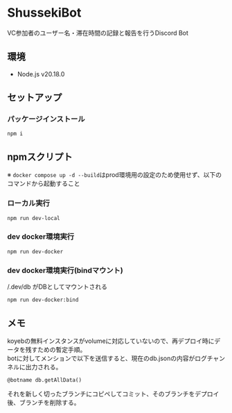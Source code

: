 # ShussekiBot

VC参加者のユーザー名・滞在時間の記録と報告を行うDiscord Bot

## 環境

* Node.js v20.18.0

## セットアップ

### パッケージインストール

```
npm i
```

## npmスクリプト

※ `docker compose up -d --build`はprod環境用の設定のため使用せず、以下のコマンドから起動すること

### ローカル実行

```
npm run dev-local
```

### dev docker環境実行

```
npm run dev-docker
```

### dev docker環境実行(bindマウント)

/.dev/db がDBとしてマウントされる

```
npm run dev-docker:bind
```

## メモ

koyebの無料インスタンスがvolumeに対応していないので、再デプロイ時にデータを残すための暫定手順。  
botに対してメンションで以下を送信すると、現在のdb.jsonの内容がログチャンネルに出力される。

```
@botname db.getAllData()
```

それを新しく切ったブランチにコピペしてコミット、そのブランチをデプロイ後、ブランチを削除する。
